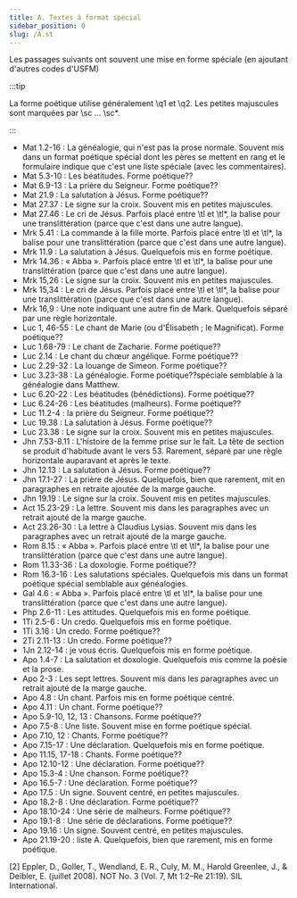 ```yaml
---
title: A. Textes à format spécial
sidebar_position: 0
slug: /A.st
---
```




Les passages suivants ont souvent une mise en forme spéciale (en ajoutant d'autres codes d'USFM)


:::tip

La forme poétique utilise généralement \q1 et \q2. Les petites majuscules sont marquées par \sc … \sc*.

:::



- Mat 1.2-16 : La généalogie, qui n'est pas la prose normale. Souvent mis dans un format poétique spécial dont les pères se mettent en rang et le formulaire indique que c'est une liste spéciale (avec les commentaires).
- Mat 5.3-10 : Les béatitudes. Forme poétique??
- Mat 6.9-13 : La prière du Seigneur. Forme poétique??
- Mat 21.9 : La salutation à Jésus. Forme poétique??
- Mat 27.37 : Le signe sur la croix. Souvent mis en petites majuscules.
- Mat 27.46 : Le cri de Jésus. Parfois placé entre \\tl et \\tl\*, la balise pour une translittération (parce que c'est dans une autre langue).
- Mrk 5.41 : La commande à la fille morte. Parfois placé entre \\tl et \\tl\*, la balise pour une translittération (parce que c'est dans une autre langue).
- Mrk 11.9 : La salutation à Jésus. Quelquefois mis en forme poétique.
- Mrk 14.36 : « Abba ». Parfois placé entre \\tl et \\tl\*, la balise pour une translittération (parce que c'est dans une autre langue).
- Mrk 15,26 : Le signe sur la croix. Souvent mis en petites majuscules.
- Mrk 15,34 : Le cri de Jésus. Parfois placé entre \\tl et \\tl\*, la balise pour une translittération (parce que c'est dans une autre langue).
- Mrk 16,9 : Une note indiquant une autre fin de Mark. Quelquefois séparé par une règle horizontale.
- Luc 1, 46-55 : Le chant de Marie (ou d'Élisabeth ; le Magnificat). Forme poétique??
- Luc 1.68-79 : Le chant de Zacharie. Forme poétique??
- Luc 2.14 : Le chant du chœur angélique. Forme poétique??
- Luc 2.29-32 : La louange de Simeon. Forme poétique??
- Luc 3.23-38 : La généalogie. Forme poétique??spéciale semblable à la généalogie dans Matthew.
- Luc 6.20-22 : Les béatitudes (bénédictions). Forme poétique??
- Luc 6.24-26 : Les béatitudes (malheurs). Forme poétique??
- Luc 11.2-4 : la prière du Seigneur. Forme poétique??
- Luc 19.38 : La salutation à Jésus. Forme poétique??
- Luc 23.38 : Le signe sur la croix. Souvent mis en petites majuscules.
- Jhn 7.53-8.11 : L'histoire de la femme prise sur le fait. La tête de section se produit d'habitude avant le vers 53. Rarement, séparé par une règle horizontale auparavant et après le texte.
- Jhn 12.13 : La salutation à Jésus. Forme poétique??
- Jhn 17.1-27 : La prière de Jésus. Quelquefois, bien que rarement, mit en paragraphes en retraite ajoutée de la marge gauche.
- Jhn 19.19 : Le signe sur la croix. Souvent mis en petites majuscules.
- Act 15.23-29 : La lettre. Souvent mis dans les paragraphes avec un retrait ajouté de la marge gauche.
- Act 23.26-30 : La lettre à Claudius Lysias. Souvent mis dans les paragraphes avec un retrait ajouté de la marge gauche.
- Rom 8.15 : « Abba ». Parfois placé entre \\tl et \\tl\*, la balise pour une translittération (parce que c'est dans une autre langue).
- Rom 11.33-36 : La doxologie. Forme poétique??
- Rom 16.3-16 : Les salutations spéciales. Quelquefois mis dans un format poétique spécial semblable aux généalogies.
- Gal 4.6 : « Abba ». Parfois placé entre \\tl et \\tl\*, la balise pour une translittération (parce que c'est dans une autre langue).
- Php 2.6-11 : Les attitudes. Quelquefois mis en forme poétique.
- 1Ti 2.5-6 : Un credo. Quelquefois mis en forme poétique.
- 1Ti 3.16 : Un credo. Forme poétique??
- 2Ti 2.11-13 : Un credo. Forme poétique??
- 1Jn 2.12-14 : je vous écris. Quelquefois mis en forme poétique.
- Apo 1.4-7 : La salutation et doxologie. Quelquefois mis comme la poésie et la prose.
- Apo 2-3 : Les sept lettres. Souvent mis dans les paragraphes avec un retrait ajouté de la marge gauche.
- Apo 4.8 : Un chant. Parfois mis en forme poétique centré.
- Apo 4.11 : Un chant. Forme poétique??
- Apo 5.9-10, 12, 13 : Chansons. Forme poétique??
- Apo 7.5-8 : Une liste. Souvent mise en forme poétique spécial.
- Apo 7.10, 12 : Chants. Forme poétique??
- Apo 7.15-17 : Une déclaration. Quelquefois mis en forme poétique.
- Apo 11.15, 17-18 : Chants. Forme poétique??
- Apo 12.10-12 : Une déclaration. Forme poétique??
- Apo 15.3-4 : Une chanson. Forme poétique??
- Apo 16.5-7 : Une déclaration. Forme poétique??
- Apo 17.5 : Un signe. Souvent centré, en petites majuscules.
- Apo 18.2-8 : Une déclaration. Forme poétique??
- Apo 18.10-24 : Une série de malheurs. Forme poétique??
- Apo 19.1-8 : Une série de déclarations. Forme poétique??
- Apo 19.16 : Un signe. Souvent centré, en petites majuscules.
- Apo 21.19-20 : liste A. Quelquefois, bien que rarement, mis en forme poétique.

[2] Eppler, D., Goller, T., Wendland, E. R., Culy, M. M., Harold Greenlee, J., & Deibler, E. (juillet 2008). NOT No. 3 (Vol. 7, Mt 1:2–Re 21:19). SIL International.

